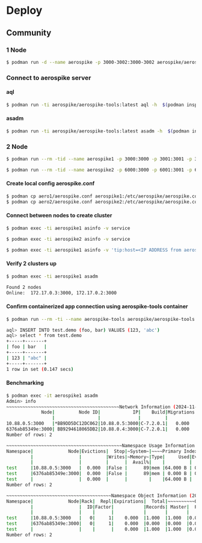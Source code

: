 # Deploy

## Community
### 1 Node
```sh
$ podman run -d --name aerospike -p 3000-3002:3000-3002 aerospike/aerospike-server
```

### Connect to aerospike server
#### aql
```sh
$ podman run -ti aerospike/aerospike-tools:latest aql -h  $(podman inspect -f '{{.NetworkSettings.IPAddress }}' aerospike)
```

#### asadm
```sh
$ podman run -ti aerospike/aerospike-tools:latest asadm -h  $(podman inspect -f '{{.NetworkSettings.IPAddress }}' aerospike)
```

### 2 Node
```sh
$ podman run --rm -tid --name aerospike1 -p 3000:3000 -p 3001:3001 -p 3002:3002 -p 3003:3003 aerospike/aerospike-server

$ podman run --rm -tid --name aerospike2 -p 6000:3000 -p 6001:3001 -p 6002:3002 -p 6003:3003 aerospike/aerospike-server
```

#### Create local config aerospike.conf
```sh
$ podman cp aero1/aerospike.conf aerospike1:/etc/aerospike/aerospike.conf
$ podman cp aero2/aerospike.conf aerospike2:/etc/aerospike/aerospike.conf
```

#### Connect between nodes to create cluster
```sh
$ podman exec -ti aerospike1 asinfo -v service

$ podman exec -ti aerospike2 asinfo -v service

$ podman exec -ti aerospike1 asinfo -v 'tip:host=<IP ADDRESS from aerospike2>;port=3002'

```

#### Verify 2 clusters up
```sh
$ podman exec -ti aerospike1 asadm

Found 2 nodes
Online:  172.17.0.3:3000, 172.17.0.2:3000
```

#### Confirm containerized app connection using aerospike-tools container
```sh
$ podman run --rm -ti --name aerospike-tools aerospike/aerospike-tools aql -h <IP ADDRESS from aerospike1/aerospike2>

aql> INSERT INTO test.demo (foo, bar) VALUES (123, 'abc')
aql> select * from test.demo
+-----+-------+
| foo | bar   |
+-----+-------+
| 123 | "abc" |
+-----+-------+
1 row in set (0.147 secs)
```

#### Benchmarking
```sh
$ podman exec -it aerospike1 asadm
Admin> info
~~~~~~~~~~~~~~~~~~~~~~~~~~~~~~~~~~~~~~~~~~Network Information (2024-11-04 09:57:03 UTC)~~~~~~~~~~~~~~~~~~~~~~~~~~~~~~~~~~~~~~~~~~~
             Node|         Node ID|            IP|    Build|Migrations|~~~~~~~~~~~~~~~~~~Cluster~~~~~~~~~~~~~~~~~~|Client|  Uptime
                 |                |              |         |          |Size|         Key|Integrity|      Principal| Conns|
10.88.0.5:3000   |*BB9DD5DC12DC062|10.88.0.5:3000|C-7.2.0.1|   0.000  |   2|5DCDEFD00B4C|True     |BB9DD5DC12DC062|     7|00:22:24
6376ab85349e:3000| BB9294618065DB2|10.88.0.4:3000|C-7.2.0.1|   0.000  |   2|5DCDEFD00B4C|True     |BB9DD5DC12DC062|     7|00:22:24
Number of rows: 2

~~~~~~~~~~~~~~~~~~~~~~~~~~~~~~~~~~~~~~~~~~~Namespace Usage Information (2024-11-04 09:57:03 UTC)~~~~~~~~~~~~~~~~~~~~~~~~~~~~~~~~~~~~~~~~~~~
Namespace|             Node|Evictions|  Stop|~System~|~~~~Primary Index~~~~|~~Secondary~~|~~~~~~~~~~~~~~~~~~Storage Engine~~~~~~~~~~~~~~~~~
         |                 |         |Writes|~Memory~|Type|     Used|Evict%|~~~~Index~~~~|  Type|     Used|Used%|Evict%|  Used|Avail%|Avail
         |                 |         |      |  Avail%|    |         |      |Type|    Used|      |         |     |      | Stop%|      |Stop%
test     |10.88.0.5:3000   |  0.000  |False |      89|mem |64.000 B | 0.0 %|mem |0.000 B |device|80.000 B |0.0 %| 0.0 %|70.0 %|99.0 %|5.0 %
test     |6376ab85349e:3000|  0.000  |False |      89|mem | 0.000 B | 0.0 %|mem |0.000 B |device| 0.000 B |0.0 %| 0.0 %|70.0 %|99.0 %|5.0 %
test     |                 |  0.000  |      |        |    |64.000 B |      |    |0.000 B |      |80.000 B |0.0 %|      |      |      |
Number of rows: 2

~~~~~~~~~~~~~~~~~~~~~~~~~~~~~~~~~~~~~~~Namespace Object Information (2024-11-04 09:57:03 UTC)~~~~~~~~~~~~~~~~~~~~~~~~~~~~~~~~~~~~~~
Namespace|             Node|Rack|  Repl|Expirations|  Total|~~~~~~~~~~Objects~~~~~~~~~~|~~~~~~~~~Tombstones~~~~~~~~|~~~~Pending~~~~
         |                 |  ID|Factor|           |Records| Master|  Prole|Non-Replica| Master|  Prole|Non-Replica|~~~~Migrates~~~
         |                 |    |      |           |       |       |       |           |       |       |           |     Tx|     Rx
test     |10.88.0.5:3000   |   0|     1|    0.000  |1.000  |1.000  |0.000  |    0.000  |0.000  |0.000  |    0.000  |0.000  |0.000
test     |6376ab85349e:3000|   0|     1|    0.000  |0.000  |0.000  |0.000  |    0.000  |0.000  |0.000  |    0.000  |0.000  |0.000
test     |                 |    |      |    0.000  |1.000  |1.000  |0.000  |    0.000  |0.000  |0.000  |    0.000  |0.000  |0.000
Number of rows: 2
```
